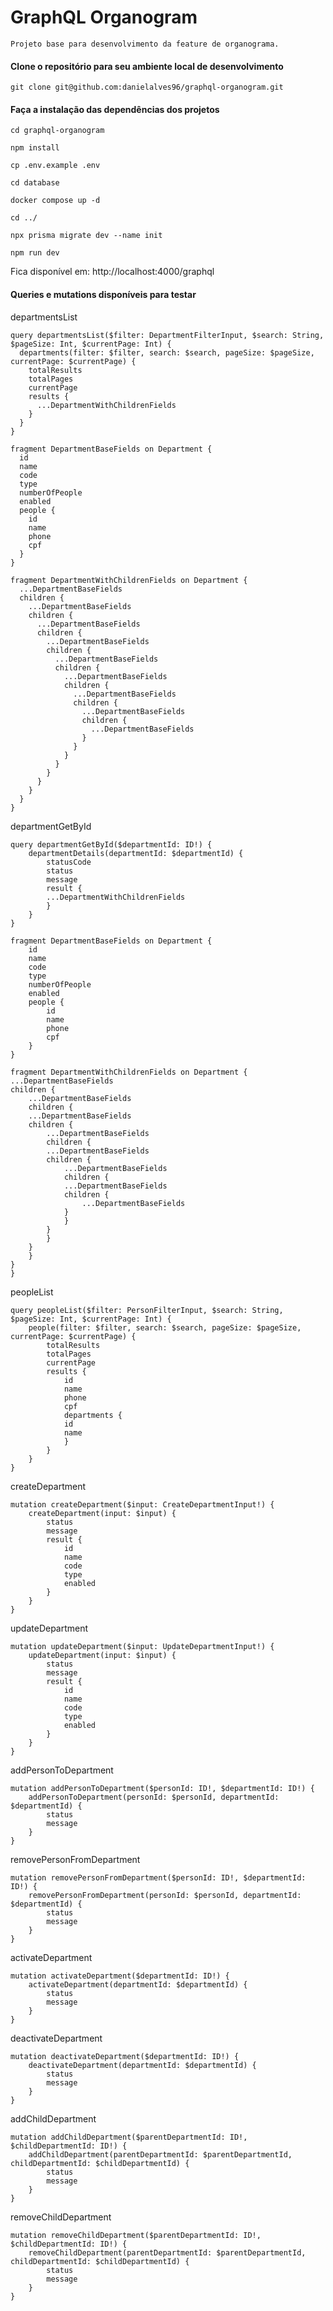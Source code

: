# GraphQL Organogram

    Projeto base para desenvolvimento da feature de organograma.

#### Clone o repositório para seu ambiente local de desenvolvimento

    git clone git@github.com:danielalves96/graphql-organogram.git

#### Faça a instalação das dependências dos projetos

    cd graphql-organogram

    npm install

    cp .env.example .env

    cd database

    docker compose up -d

    cd ../

    npx prisma migrate dev --name init

    npm run dev

Fica disponível em: http://localhost:4000/graphql

#### Queries e mutations disponíveis para testar

departmentsList

    query departmentsList($filter: DepartmentFilterInput, $search: String, $pageSize: Int, $currentPage: Int) {
      departments(filter: $filter, search: $search, pageSize: $pageSize, currentPage: $currentPage) {
        totalResults
        totalPages
        currentPage
        results {
          ...DepartmentWithChildrenFields
        }
      }
    }

    fragment DepartmentBaseFields on Department {
      id
      name
      code
      type
      numberOfPeople
      enabled
      people {
        id
        name
        phone
        cpf
      }
    }

    fragment DepartmentWithChildrenFields on Department {
      ...DepartmentBaseFields
      children {
        ...DepartmentBaseFields
        children {
          ...DepartmentBaseFields
          children {
            ...DepartmentBaseFields
            children {
              ...DepartmentBaseFields
              children {
                ...DepartmentBaseFields
                children {
                  ...DepartmentBaseFields
                  children {
                    ...DepartmentBaseFields
                    children {
                      ...DepartmentBaseFields
                    }
                  }
                }
              }
            }
          }
        }
      }
    }

departmentGetById

    query departmentGetById($departmentId: ID!) {
        departmentDetails(departmentId: $departmentId) {
            statusCode
            status
            message
            result {
            ...DepartmentWithChildrenFields
            }
        }
    }

    fragment DepartmentBaseFields on Department {
        id
        name
        code
        type
        numberOfPeople
        enabled
        people {
            id
            name
            phone
            cpf
        }
    }

    fragment DepartmentWithChildrenFields on Department {
    ...DepartmentBaseFields
    children {
        ...DepartmentBaseFields
        children {
        ...DepartmentBaseFields
        children {
            ...DepartmentBaseFields
            children {
            ...DepartmentBaseFields
            children {
                ...DepartmentBaseFields
                children {
                ...DepartmentBaseFields
                children {
                    ...DepartmentBaseFields
                }
                }
            }
            }
        }
        }
    }
    }

peopleList

    query peopleList($filter: PersonFilterInput, $search: String, $pageSize: Int, $currentPage: Int) {
        people(filter: $filter, search: $search, pageSize: $pageSize, currentPage: $currentPage) {
            totalResults
            totalPages
            currentPage
            results {
                id
                name
                phone
                cpf
                departments {
                id
                name
                }
            }
        }
    }

createDepartment

    mutation createDepartment($input: CreateDepartmentInput!) {
        createDepartment(input: $input) {
            status
            message
            result {
                id
                name
                code
                type
                enabled
            }
        }
    }

updateDepartment

    mutation updateDepartment($input: UpdateDepartmentInput!) {
        updateDepartment(input: $input) {
            status
            message
            result {
                id
                name
                code
                type
                enabled
            }
        }
    }

addPersonToDepartment

    mutation addPersonToDepartment($personId: ID!, $departmentId: ID!) {
        addPersonToDepartment(personId: $personId, departmentId: $departmentId) {
            status
            message
        }
    }

removePersonFromDepartment

    mutation removePersonFromDepartment($personId: ID!, $departmentId: ID!) {
        removePersonFromDepartment(personId: $personId, departmentId: $departmentId) {
            status
            message
        }
    }

activateDepartment

    mutation activateDepartment($departmentId: ID!) {
        activateDepartment(departmentId: $departmentId) {
            status
            message
        }
    }

deactivateDepartment

    mutation deactivateDepartment($departmentId: ID!) {
        deactivateDepartment(departmentId: $departmentId) {
            status
            message
        }
    }

addChildDepartment

    mutation addChildDepartment($parentDepartmentId: ID!, $childDepartmentId: ID!) {
        addChildDepartment(parentDepartmentId: $parentDepartmentId, childDepartmentId: $childDepartmentId) {
            status
            message
        }
    }

removeChildDepartment

    mutation removeChildDepartment($parentDepartmentId: ID!, $childDepartmentId: ID!) {
        removeChildDepartment(parentDepartmentId: $parentDepartmentId, childDepartmentId: $childDepartmentId) {
            status
            message
        }
    }
